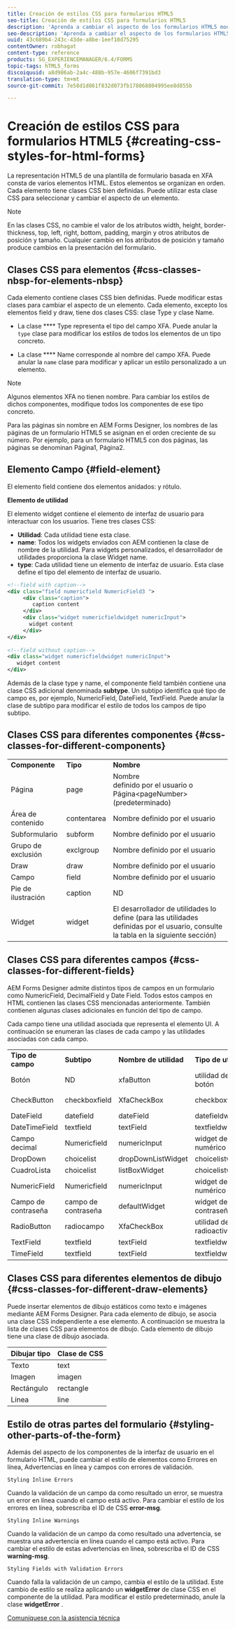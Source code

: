 ```yaml
---
title: Creación de estilos CSS para formularios HTML5
seo-title: Creación de estilos CSS para formularios HTML5
description: 'Aprenda a cambiar el aspecto de los formularios HTML5 modificando la clase CSS asociada al elemento de formulario HTML. '
seo-description: 'Aprenda a cambiar el aspecto de los formularios HTML5 modificando la clase CSS asociada al elemento de formulario HTML. '
uuid: 43c689b4-243c-43de-a8be-1eef10d75295
contentOwner: robhagat
content-type: reference
products: SG_EXPERIENCEMANAGER/6.4/FORMS
topic-tags: hTML5_forms
discoiquuid: a8d986ab-2a4c-488b-957e-4606f7391bd3
translation-type: tm+mt
source-git-commit: 7e58d1d861f832d073fb178868804995ee8d855b

---
```



# Creación de estilos CSS para formularios HTML5 {#creating-css-styles-for-html-forms}

La representación HTML5 de una plantilla de formulario basada en XFA consta de varios elementos HTML. Estos elementos se organizan en orden. Cada elemento tiene clases CSS bien definidas. Puede utilizar esta clase CSS para seleccionar y cambiar el aspecto de un elemento.

>[!NOTE]
>
>En las clases CSS, no cambie el valor de los atributos width, height, border-thickness, top, left, right, bottom, padding, margin y otros atributos de posición y tamaño. Cualquier cambio en los atributos de posición y tamaño produce cambios en la presentación del formulario.

## Clases CSS para elementos {#css-classes-nbsp-for-elements-nbsp}

Cada elemento contiene clases CSS bien definidas. Puede modificar estas clases para cambiar el aspecto de un elemento. Cada elemento, excepto los elementos field y draw, tiene dos clases CSS: clase Type y clase Name.

* La clase **** Type representa el tipo del campo XFA. Puede anular la `type` clase para modificar los estilos de todos los elementos de un tipo concreto.

* La clase **** Name corresponde al nombre del campo XFA. Puede anular la `name` clase para modificar y aplicar un estilo personalizado a un elemento.

>[!NOTE]
>
>Algunos elementos XFA no tienen nombre. Para cambiar los estilos de dichos componentes, modifique todos los componentes de ese tipo concreto.

Para las páginas sin nombre en AEM Forms Designer, los nombres de las páginas de un formulario HTML5 se asignan en el orden creciente de su número. Por ejemplo, para un formulario HTML5 con dos páginas, las páginas se denominan Página1, Página2.

## Elemento Campo {#field-element}

El elemento field contiene dos elementos anidados: y rótulo.

**Elemento de utilidad**

El elemento widget contiene el elemento de interfaz de usuario para interactuar con los usuarios. Tiene tres clases CSS:

* **Utilidad**: Cada utilidad tiene esta clase.
* **name**: Todos los widgets enviados con AEM contienen la clase de nombre de la utilidad. Para widgets personalizados, el desarrollador de utilidades proporciona la clase Widget name.
* **type**: Cada utilidad tiene un elemento de interfaz de usuario. Esta clase define el tipo del elemento de interfaz de usuario.

```xml
<!--field with caption-->
<div class="field numericfield NumericField3 ">
     <div class="caption">
        caption content
     </div>
     <div class="widget numericfieldwidget numericInput">
       widget content
     </div>
</div>
 
<!--field without caption-->
<div class="widget numericfieldwidget numericInput">
   widget content
</div>
```

Además de la clase type y name, el componente field también contiene una clase CSS adicional denominada **subtype**. Un subtipo identifica qué tipo de campo es, por ejemplo, NumericField, DateField, TextField. Puede anular la clase de subtipo para modificar el estilo de todos los campos de tipo subtipo.

## Clases CSS para diferentes componentes {#css-classes-for-different-components}

<table> 
 <tbody> 
  <tr> 
   <td><strong>Componente</strong></td> 
   <td><strong>Tipo</strong></td> 
   <td><strong>Nombre</strong></td> 
  </tr> 
  <tr> 
   <td>Página</td> 
   <td>page</td> 
   <td>Nombre<br /> definido por el usuario o<br /> Página&lt;pageNumber&gt; (predeterminado)</td> 
  </tr> 
  <tr> 
   <td>Área de contenido</td> 
   <td>contentarea</td> 
   <td>Nombre definido por el usuario</td> 
  </tr> 
  <tr> 
   <td>Subformulario</td> 
   <td>subform</td> 
   <td>Nombre definido por el usuario</td> 
  </tr> 
  <tr> 
   <td>Grupo de exclusión</td> 
   <td>exclgroup</td> 
   <td>Nombre definido por el usuario</td> 
  </tr> 
  <tr> 
   <td>Draw</td> 
   <td>draw</td> 
   <td>Nombre definido por el usuario</td> 
  </tr> 
  <tr> 
   <td>Campo</td> 
   <td>field</td> 
   <td>Nombre definido por el usuario</td> 
  </tr> 
  <tr> 
   <td>Pie de ilustración</td> 
   <td>caption</td> 
   <td>ND</td> 
  </tr> 
  <tr> 
   <td>Widget</td> 
   <td>widget</td> 
   <td>El desarrollador de utilidades lo define (para las utilidades definidas por el usuario, consulte la tabla en la siguiente sección)</td> 
  </tr> 
 </tbody> 
</table>

## Clases CSS para diferentes campos {#css-classes-for-different-fields}

AEM Forms Designer admite distintos tipos de campos en un formulario como NumericField, DecimalField y Date Field. Todos estos campos en HTML contienen las clases CSS mencionadas anteriormente. También contienen algunas clases adicionales en función del tipo de campo.

Cada campo tiene una utilidad asociada que representa el elemento UI. A continuación se enumeran las clases de cada campo y las utilidades asociadas con cada campo.

<table> 
 <tbody> 
  <tr> 
   <td><strong>Tipo de campo</strong></td> 
   <td><strong>Subtipo</strong></td> 
   <td><strong>Nombre de utilidad</strong></td> 
   <td><strong>Tipo de utilidad</strong></td> 
   <td><strong>Etiqueta de IU HTML</strong></td> 
  </tr> 
  <tr> 
   <td>Botón<br type="_moz" /> </td> 
   <td>ND</td> 
   <td>xfaButton<br type="_moz" /> </td> 
   <td>utilidad de campo de botón<br type="_moz" /> </td> 
   <td>input type=button<br type="_moz" /> </td> 
  </tr> 
  <tr> 
   <td>CheckButton<br type="_moz" /> </td> 
   <td>checkboxfield<br /> </td> 
   <td>XfaCheckBox<br type="_moz" /> </td> 
   <td>checkboxfieldwidget<br type="_moz" /> </td> 
   <td>input type=check<br type="_moz" /> </td> 
  </tr> 
  <tr> 
   <td>DateField<br type="_moz" /> </td> 
   <td>datefield<br type="_moz" /> </td> 
   <td>dateField<br type="_moz" /> </td> 
   <td>datefieldwidget<br type="_moz" /> </td> 
   <td>input type=text<br type="_moz" /> </td> 
  </tr> 
  <tr> 
   <td>DateTimeField<br type="_moz" /> </td> 
   <td>textfield<br type="_moz" /> </td> 
   <td>textField<br type="_moz" /> </td> 
   <td>textfieldwidget</td> 
   <td>input type=text<br type="_moz" /> </td> 
  </tr> 
  <tr> 
   <td>Campo decimal<br type="_moz" /> </td> 
   <td>Numericfield<br type="_moz" /> </td> 
   <td>numericInput<br type="_moz" /> </td> 
   <td>widget de campo numérico<br type="_moz" /> </td> 
   <td>input type=text<br type="_moz" /> </td> 
  </tr> 
  <tr> 
   <td>DropDown<br type="_moz" /> </td> 
   <td>choicelist<br type="_moz" /> </td> 
   <td>dropDownListWidget<br type="_moz" /> </td> 
   <td>choicelistwidget<br type="_moz" /> </td> 
   <td>select</td> 
  </tr> 
  <tr> 
   <td>CuadroLista<br type="_moz" /> </td> 
   <td>choicelist<br type="_moz" /> </td> 
   <td>listBoxWidget<br type="_moz" /> </td> 
   <td>choicelistwidget<br type="_moz" /> </td> 
   <td>ol</td> 
  </tr> 
  <tr> 
   <td>NumericField<br type="_moz" /> </td> 
   <td>Numericfield<br type="_moz" /> </td> 
   <td>numericInput<br type="_moz" /> </td> 
   <td>widget de campo numérico<br type="_moz" /> </td> 
   <td>input type=text<br type="_moz" /> </td> 
  </tr> 
  <tr> 
   <td>Campo de contraseña<br type="_moz" /> </td> 
   <td>campo de contraseña<br type="_moz" /> </td> 
   <td>defaultWidget<br type="_moz" /> </td> 
   <td>widget de campo de contraseña<br type="_moz" /> </td> 
   <td>input type=password<br type="_moz" /> </td> 
  </tr> 
  <tr> 
   <td>RadioButton<br type="_moz" /> </td> 
   <td>radiocampo<br type="_moz" /> </td> 
   <td>XfaCheckBox<br type="_moz" /> </td> 
   <td>utilidad de campo radioactivo<br type="_moz" /> </td> 
   <td>input type=radio<br type="_moz" /> </td> 
  </tr> 
  <tr> 
   <td>TextField<br type="_moz" /> </td> 
   <td>textfield<br type="_moz" /> </td> 
   <td>textField<br type="_moz" /> </td> 
   <td>textfieldwidget<br type="_moz" /> </td> 
   <td>input type=text<br type="_moz" /> </td> 
  </tr> 
  <tr> 
   <td>TimeField<br type="_moz" /> </td> 
   <td>textfield<br type="_moz" /> </td> 
   <td>textField<br type="_moz" /> </td> 
   <td>textfieldwidget<br type="_moz" /> </td> 
   <td>input type=text<br type="_moz" /> </td> 
  </tr> 
 </tbody> 
</table>

## Clases CSS para diferentes elementos de dibujo {#css-classes-for-different-draw-elements}

Puede insertar elementos de dibujo estáticos como texto e imágenes mediante AEM Forms Designer. Para cada elemento de dibujo, se asocia una clase CSS independiente a ese elemento. A continuación se muestra la lista de clases CSS para elementos de dibujo. Cada elemento de dibujo tiene una clase de dibujo asociada.

| **Dibujar tipo** | **Clase de CSS** |
|---|---|
| Texto | text |
| Imagen | imagen |
| Rectángulo | rectangle |
| Línea | line |

## Estilo de otras partes del formulario {#styling-other-parts-of-the-form}

Además del aspecto de los componentes de la interfaz de usuario en el formulario HTML, puede cambiar el estilo de elementos como Errores en línea, Advertencias en línea y campos con errores de validación.

`Styling Inline Errors`

Cuando la validación de un campo da como resultado un error, se muestra un error en línea cuando el campo está activo. Para cambiar el estilo de los errores en línea, sobrescriba el ID de CSS **error-msg**.

`Styling Inline Warnings`

Cuando la validación de un campo da como resultado una advertencia, se muestra una advertencia en línea cuando el campo está activo. Para cambiar el estilo de estas advertencias en línea, sobrescriba el ID de CSS **warning-msg**.

`Styling Fields with Validation Errors`

Cuando falla la validación de un campo, cambia el estilo de la utilidad. Este cambio de estilo se realiza aplicando un **widgetError** de clase CSS en el componente de la utilidad. Para modificar el estilo predeterminado, anule la clase **widgetError** .

[Comuníquese con la asistencia técnica](https://www.adobe.com/account/sign-in.supportportal.html)
